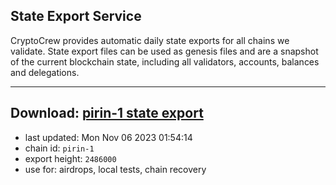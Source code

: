 ## State Export Service
CryptoCrew provides automatic daily state exports for all chains we validate. State export files can be used as genesis files and are a snapshot of the current blockchain state, including all validators, accounts, balances and delegations.

---
**Download: [pirin-1 state export](https://dl.ccvalidators.com/SERVICE/nolus/pirin-1_export_2486000.json)**
---

- last updated: Mon Nov 06 2023 01:54:14
- chain id: `pirin-1`
- export height: `2486000`
- use for: airdrops, local tests, chain recovery
